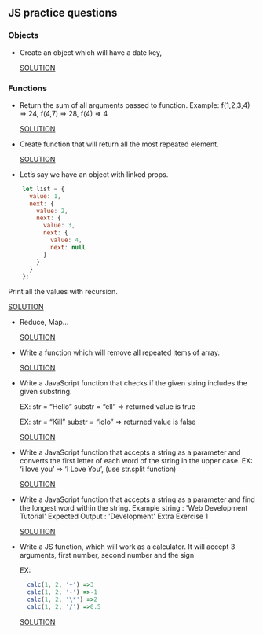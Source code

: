 ## JS practice questions

### Objects

-   Create an object which will have a date key,

    [SOLUTION](https://github.com/Arman0701/JS-practice-questions/blob/main/ObjectWithDate.js)

### Functions

-   Return the sum of all arguments passed to function.
    Example: f(1,2,3,4) => 24, f(4,7) => 28, f(4) => 4

    [SOLUTION](https://github.com/Arman0701/JS-practice-questions/blob/main/ProductOfNums.js)

-   Create function that will return all the most repeated element.

    [SOLUTION](https://github.com/Arman0701/JS-practice-questions/blob/main/MostRepeatedElement.js)

-   Let’s say we have an object with linked props.
```javascript
    let list = {
      value: 1,
      next: {
        value: 2,
        next: {
          value: 3,
          next: {
            value: 4,
            next: null
          }
        }
      }
    };
```
  Print all the values with recursion.

  [SOLUTION](https://github.com/Arman0701/JS-practice-questions/blob/main/ObjectWithLinkedProps.js)

-   Reduce, Map…

    [SOLUTION]()

-   Write a function which will remove all repeated items of array.

    [SOLUTION](https://github.com/Arman0701/JS-practice-questions/blob/main/RemoveRepeatedItems.js)

-   Write a JavaScript function that checks if the given string includes the given substring.

    EX: str = “Hello” substr = “ell” => returned value is true

    EX: str = “Kill” substr = “lolo” => returned value is false

    [SOLUTION](https://github.com/Arman0701/JS-practice-questions/blob/main/DetectSubstring.js)

-   Write a JavaScript function that accepts a string as a parameter and converts the first letter of each word of the string in the upper case.
    EX: ‘i love you’ => ‘I Love You’, (use str.split function)

    [SOLUTION](https://github.com/Arman0701/JS-practice-questions/blob/main/UpperCase.js)
-   Write a JavaScript function that accepts a string as a parameter and find the longest word within the string.
    Example string : 'Web Development Tutorial'
    Expected Output : 'Development'
    Extra Exercise 1

    [SOLUTION](https://github.com/Arman0701/JS-practice-questions/blob/main/LongesWord.js)

-   Write a JS function, which will work as a calculator.
    It will accept 3 arguments, first number, second number and the sign
    
    EX:
    ```javascript
      calc(1, 2, '+') =>3
      calc(1, 2, '-') =>-1
      calc(1, 2, '\*') =>2
      calc(1, 2, '/') =>0.5
    ```

    [SOLUTION](https://github.com/Arman0701/JS-practice-questions/blob/main/Calc.js)
